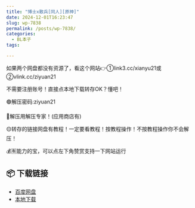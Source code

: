 ```yaml
---
title: "博士x散兵[同人][原神]"
date: 2024-12-01T16:23:47
slug: wp-7838
permalink: /posts/wp-7838/
categories:
  - BL本子
tags:

---
```


如果两个网盘都没有资源了，看这个网站👉①link3.cc/xianyu21或②vlink.cc/ziyuan21

不需要注册账号！直接点本地下载转存OK？懂吧！

🟢解压密码:ziyuan21

🔵解压用解压专家！(应用商店有)

🟡转存的链接网盘有教程！一定要看教程！按教程操作！不按教程操作你不会解压！

💰🈶能力的宝，可以点左下角赞赏支持一下网站运行

## 📦 下载链接
- [百度网盘](https://blziyuan21.com/pay-download/7838?key=79cb9c6015&down_id=0)
- [本地下载](https://blziyuan21.com/pay-download/7838?key=79cb9c6015&down_id=1)

